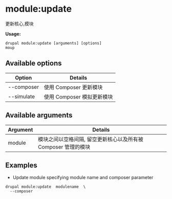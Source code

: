 # module:update
更新核心,模块

**Usage:**
```
drupal module:update [arguments] [options]
moup
```

## Available options
Option | Details
-------|-------------
--composer | 使用 Composer 更新模块
--simulate | 使用 Composer 模拟更新模块

## Available arguments
Argument | Details
---------|-------------
module | 模块之间以空格间隔, 留空更新核心以及所有被 Composer 管理的模块

## Examples
* Update module specifying module name and composer parameter
```
drupal module:update  modulename  \
  --composer
```
